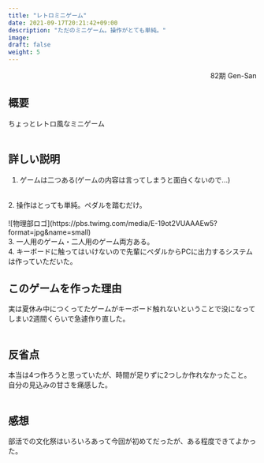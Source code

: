 ```yaml
---
title: "レトロミニゲーム" 
date: 2021-09-17T20:21:42+09:00  
description: "ただのミニゲーム。操作がとても単純。"  
image:  
draft: false  
weight: 5  
---
```


<div align="right">82期 Gen-San</div>

## 概要 

ちょっとレトロ風なミニゲーム  
<br>

## 詳しい説明  
 1. ゲームは二つある(ゲームの内容は言ってしまうと面白くないので...)  
<br>
 2. 操作はとっても単純。ペダルを踏むだけ。  
<br>
<br>
 ![物理部ロゴ](https://pbs.twimg.com/media/E-19ot2VUAAAEw5?format=jpg&name=small)  
<br>
 3. 一人用のゲーム・二人用のゲーム両方ある。    
<br>
 4. キーボードに触ってはいけないので先輩にペダルからPCに出力するシステムは作っていただいた。  
<br>

## このゲームを作った理由  
実は夏休み中につくってたゲームがキーボード触れないということで没になってしまい2週間くらいで急遽作り直した。  
<br>

## 反省点  
本当は4つ作ろうと思っていたが、時間が足りずに2つしか作れなかったこと。  
自分の見込みの甘さを痛感した。  
<br>

## 感想  
部活での文化祭はいろいろあって今回が初めてだったが、ある程度できてよかった。
